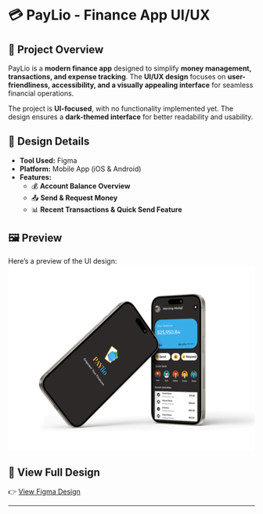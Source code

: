 # 💳 PayLio - Finance App UI/UX

## 📌 Project Overview  
PayLio is a **modern finance app** designed to simplify **money management, transactions, and expense tracking**. The **UI/UX design** focuses on **user-friendliness, accessibility, and a visually appealing interface** for seamless financial operations.  

The project is **UI-focused**, with no functionality implemented yet. The design ensures a **dark-themed interface** for better readability and usability.  

## 🎨 Design Details  
- **Tool Used:** Figma  
- **Platform:** Mobile App (iOS & Android)  
- **Features:**  
  - 💰 **Account Balance Overview**  
  - 📤 **Send & Request Money**  
  - 📊 **Recent Transactions & Quick Send Feature**  

## 🖼 Preview  
Here’s a preview of the UI design:  
![PayLio UI](./PayLio.png)  

## 🔗 View Full Design  
👉 [View Figma Design](https://www.figma.com/design/THylV8fXVVsgjrgOGhgaYa/Day-2?node-id=0-1&t=PaVqWZR9ctU1o5nu-1)  

---

